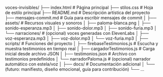 voces-invisibles/
├── index.html                     # Página principal
├── stilos.css                    # Hoja de estilo principal
├── README.md                     # Descripción artística del proyecto
├── mensajes-commit.md           # Guía para escribir mensajes de commit
│
├── assets/                       # Recursos visuales y sonoros
│   ├── paloma-blanca.png
│   ├── sonido-esperanza.mp3
│   ├── sonido-dolor.mp3
│   ├── sonido-furia.mp3
│   └── narraciones/              # (opcional) voces generadas con ElevenLabs
│       ├── voz-esperanza.mp3
│       ├── voz-dolor.mp3
│       └── voz-furia.mp3
│
├── scripts/                      # Funciones del proyecto
│   ├── firebaseTestimonios.js   # Escucha y muestra testimonios en tiempo real
│   ├── cargadorTestimonios.js   # Carga inicial desde archivo JSON
│   ├── testimonios.json         # Archivo con testimonios predefinidos
│   └── narradorPaloma.js        # (opcional) narrador automático con estela/voz
│
├── docs/                         # Documentación adicional
│   └── (futuro: manifiesto, diseño emocional, guía para contribución)
└── ...
